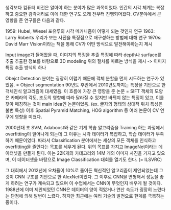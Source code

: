 생각보다 컴퓨터 비전은 알아야 하는 분야가 많은 과목이었다.
인간의 시각 체계는 복잡하고 중요한 감각처리로 이에 대한 연구도 오래 전부터 진행되어왔다.
CV분야에서 큰 영향을 준 연구들은 다음과 같다.

1959: Hubel, Wiesel 포유루의 시각 메커니즘이 어떻게 되는 것인지 연구
1963: Larry Roberts 우리가 보는 사진을 특징점으로 재구성하는 방법에 대해 연구
1970s: David Marr Vision이라는 책을 통해 CV가 어떤 방식으로 발전해야하는지 제시

Input image가 들어왔을 때, 이미지의 특징을 추출
특징에 따라 depth나 surface를 추출
추출한 정보를 바탕으로 3D modeling
위의 절차를 따르는 방식을 제시 -> 이미지 특징 추출 방식의 하나

Obejct Detection 분야는 굉장히 어렵기 때문에 객체 분할을 먼저 시도하는 연구가 있었음.
= Object segmentation
90년도 후반에서 2010년도까지는 특징을 기반으로 한 객체인식 알고리즘이 대세였음.
이 흐름에 가장 큰 영향을 준 논문 = SIFT
객체의 모양은 카메라의 각도, 조도의 영향에 따라 달라질 수 있지만 바뀌지 않는 특징이 있고,
이를 찾아 매칭하는 것이 main idea인 논문이었음. (ex. 글자의 형태의 상대적 위치 특성은 불변 특성)
이후 Spatial Pyramid Matching, HOG algorithm 등 여러 논문이 CV 연구에 영향을 미쳤다.

2000년대 초 SVM, Adaboost와 같은 기계 학습 알고리즘을 Training 하는 과정에서 overfitting이 일어나게 되는데 그 이유는 시각 데이터가 복잡하고, 학습 데이터가 부족하기 때문이었다.
따라서 Classification 분야에서는 세상의 모든 객체를 인식하고 overfitting을 줄인다는 목표를 세우게 된다.
위의 목표를 가지고 ImageNet이라는 데이터셋을 만들게 된다. 이는 22K개의 카테고리와 14M 개의 이미지 사진을 가지고 있으며, 이 데이터셋을 바탕으로 Image Classification 대회를 열기도 한다. (= ILSVRC)

그 대회에서 2012년에 오차율이 10%로 줄어든 혁신적인 알고리즘이 제안되었는데 그것이 CNN 구조를 기반으로 한 AlexNet이었다. 그 이후로 CNN을 변형해서 성능을 좋게 하려는 연구가 계속되고 있으며 이 수업에서는 CNN이 무엇인지 배우게 될 것이다.
1988년에 이미 제안되었던 CNN은 데이터의 양이 적었거나 연산 속도가 굉장히 느렸다는 단점에 의해 발번이 느렸다. 하지만 최근에는 여러 기술의 발전으로 한계를 극복하는 중이다.
